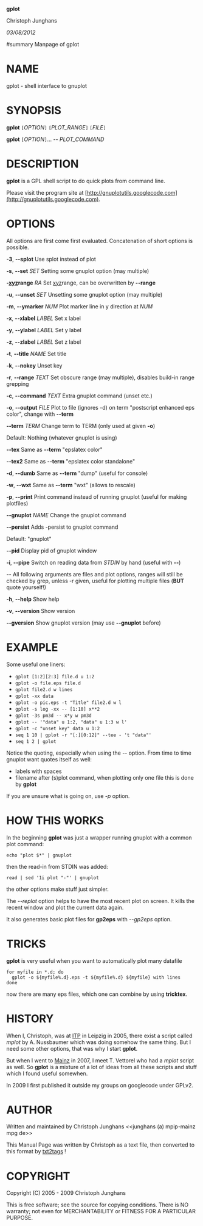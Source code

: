 **gplot**

Christoph Junghans

_03/08/2012_


#summary Manpage of gplot
# NAME #

gplot - shell interface to gnuplot

# SYNOPSIS #

**gplot** `[`_OPTION_`]` `[`_PLOT\_RANGE_`]` `[`_FILE_`]`

**gplot** `[`_OPTION_`]`... -- _PLOT\_COMMAND_

# DESCRIPTION #

**gplot** is a GPL shell script to do quick plots from command line.

Please visit the program site at
[http://gnuplotutils.googlecode.com](http://gnuplotutils.googlecode.com).

# OPTIONS #

All options are first come first evaluated. Concatenation of short options is possible.

**-3**, **--splot**
Use splot instead of plot

**-s**, **--set** _SET_
Setting some gnuplot option (may multiple)

**-[xyz](xyz.md)range** _RA_
Set [xyz](xyz.md)range, can be overwritten by **--range**

**-u**, **--unset** _SET_
Unsetting some gnuplot option (may multiple)

**-m**, **--ymarker** _NUM_
Plot marker line in y direction at _NUM_

**-x**, **--xlabel** _LABEL_
Set x label

**-y**, **--ylabel** _LABEL_
Set y label

**-z**, **--zlabel** _LABEL_
Set z label

**-t**, **--title** _NAME_
Set title

**-k**, **--nokey**
Unset key

**-r**, **--range** _TEXT_
Set obscure range (may multiple), disables build-in range grepping

**-c**, **--command** _TEXT_
Extra gnuplot command (unset etc.)

**-o**, **--output** _FILE_
Plot to file (ignores -d) on term "postscript enhanced eps color", change with **--term**

**--term** _TERM_
Change term to TERM (only used at given **-o**)

Default: Nothing (whatever gnuplot is using)

**--tex**
Same as **--term** "epslatex color"

**--tex2**
Same as **--term** "epslatex color standalone"

**-d**, **--dumb**
Same as  **--term** "dump" (useful for console)

**-w**, **--wxt**
Same as  **--term** "wxt" (allows to rescale)

**-p**, **--print**
Print command instead of running gnuplot (useful for making plotfiles)

**--gnuplot** _NAME_
Change the gnuplot command

**--persist**
Adds -persist to gnuplot command

Default: "gnuplot"

**--pid**
Display pid of gnuplot window

**-i**, **--pipe**
Switch on reading data from _STDIN_ by hand (useful with **--**)

**--**
All following arguments are files and plot options,
ranges will still be checked by grep, unless -r given,
useful for plotting multiple files (**BUT** quote yourself!)

**-h**, **--help**
Show help

**-v**, **--version**
Show version

**--gversion**
Show gnuplot version (may use **--gnuplot** before)

# EXAMPLE #

Some useful one liners:

  * `gplot [1:2][2:3] file.d u 1:2`
  * `gplot -o file.eps file.d`
  * `gplot file2.d w lines`
  * `gplot -xx data`
  * `gplot -o pic.eps -t "Title" file2.d w l`
  * `gplot -s log -xx -- [1:10] x**2`
  * `gplot -3s pm3d -- x*y w pm3d`
  * `gplot -- '"data" u 1:2, "data" u 1:3 w l'`
  * `gplot -c "unset key" data u 1:2`
  * `seq 1 10 | gplot -r "[:][0:12]" --tee - 't "data"'`
  * `seq 1 2 | gplot`

Notice the quoting, especially when using the _--_ option. From time to time gnuplot want quotes itself as well:

  * labels with spaces
  * filename after (s)plot command, when plotting only one file this is done by **gplot**

If you are unsure what is going on, use _-p_ option.

# HOW THIS WORKS #

In the beginning **gplot** was just a wrapper running gnuplot with a common plot command:

```
echo "plot $*" | gnuplot
```

then the read-in from STDIN was added:

```
read | sed '1i plot "-"' | gnuplot
```

the other options make stuff just simpler.

The _--replot_ option helps to have the most recent plot on screen.
It kills the recent window and plot the current data again.

It also generates basic plot files for **gp2eps** with _--gp2eps_ option.

# TRICKS #

**gplot** is very useful when you want to automatically plot many datafile

```
for myfile in *.d; do
  gplot -o ${myfile%.d}.eps -t ${myfile%.d} ${myfile} with lines
done
```

now there are many eps files, which one can combine by using **tricktex**.

# HISTORY #

When I, Christoph, was at [ITP](http://www.physik.uni-leipzig.de) in Leipzig in 2005,
there exist a script called _mplot_ by A. Nussbaumer which was doing somehow the same thing.
But I need some other options, that was why I start **gplot**.

But when I went to [Mainz](http://www.mpip-mainz.mpg.de) in 2007, I meet T. Vettorel who had a _mplot_ script
as well. So **gplot** is a mixture of a lot of  ideas from all these scripts and stuff which I found useful
somewhen.

In 2009 I first published it outside my groups on googlecode under GPLv2.

# AUTHOR #

Written and maintained by Christoph Junghans <<junghans (a) mpip-mainz mpg de>>

This Manual Page was written by Christoph
as a text file, then converted to this format by [txt2tags](http://txt2tags.sourceforge.net) !

# COPYRIGHT #

Copyright (C) 2005 - 2009 Christoph Junghans

This is free software; see the source for copying conditions. There is
NO warranty; not even for MERCHANTABILITY or FITNESS FOR A PARTICULAR
PURPOSE.
